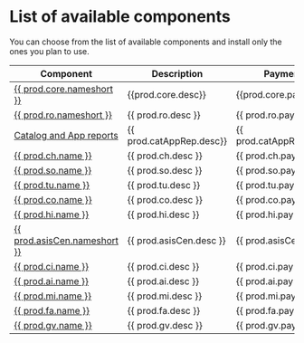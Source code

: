 # List of available components

You can choose from the list of available components and install only the ones you plan to use. 

| Component                                          | Description             | Payment                |
|----------------------------------------------------|-------------------------|------------------------|
| [{{ prod.core.nameshort }}](core/SPS03/main.md)    | {{prod.core.desc}}      | {{prod.core.pay}}    |
| [{{ prod.ro.nameshort }}](ro/FPS01/main.md)        | {{ prod.ro.desc }}      | {{ prod.ro.pay }}      |
| [Catalog and App reports](cat-app/SPS02/main.md)   | {{ prod.catAppRep.desc}}| {{ prod.catAppRep.pay}} |
| [{{ prod.ch.name }}](ch/FPS01/main.md)             | {{ prod.ch.desc }}      | {{ prod.ch.pay }}      | 
| [{{ prod.so.name }}](so/FPS01/main.md)             | {{ prod.so.desc }}      | {{ prod.so.pay }}      | 
| [{{ prod.tu.name }}](tu/FPS01/main.md)             | {{ prod.tu.desc }}      | {{ prod.tu.pay }}      | 
| [{{ prod.co.name }}](co/FPS01/main.md)             | {{ prod.co.desc }}      | {{ prod.co.pay }}      | 
| [{{ prod.hi.name }}](hi/FPS01/main.md)             | {{ prod.hi.desc }}      | {{ prod.hi.pay }}      | 
| [{{ prod.asisCen.nameshort }}](asis/SPS02/main.md) | {{ prod.asisCen.desc }} | {{ prod.asisCen.pay }} | 
| [{{ prod.ci.name }}](ci/SPS02/main.md)             | {{ prod.ci.desc }}      | {{ prod.ci.pay }}      | 
| [{{ prod.ai.name }}](ai/FPS01/main.md)             | {{ prod.ai.desc }}      | {{ prod.ai.pay }}      | 
| [{{ prod.mi.name }}](mi/FPS01/main.md)             | {{ prod.mi.desc }}      | {{ prod.mi.pay }}      | 
| [{{ prod.fa.name }}](fa/FPS01/main.md)             | {{ prod.fa.desc }}      | {{ prod.fa.pay }}      | 
| [{{ prod.gv.name }}](gv/FPS01/main.md)             | {{ prod.gv.desc }}      | {{ prod.gv.pay }}      | 